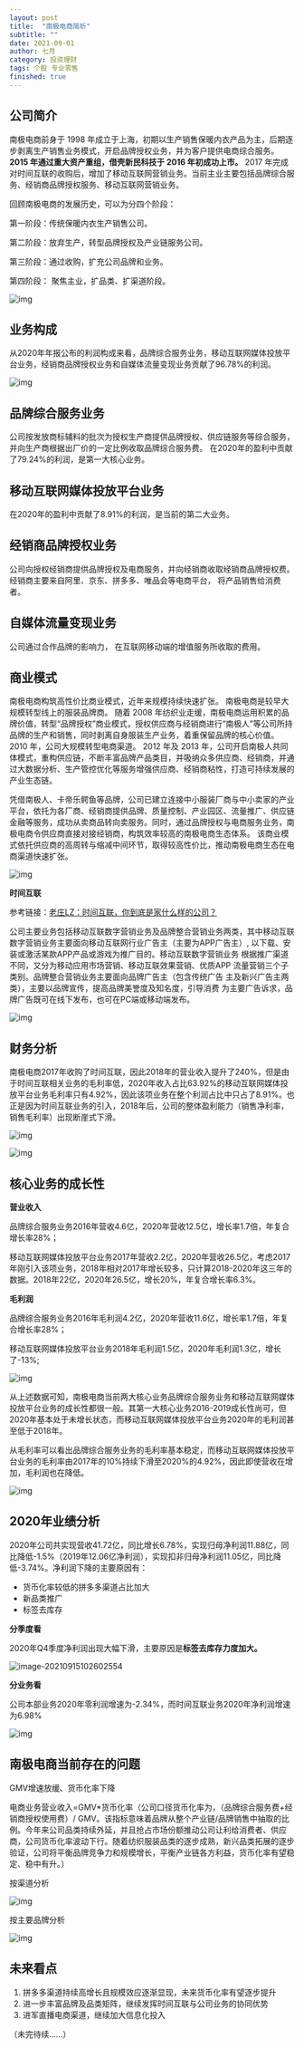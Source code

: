 ```yaml
---
layout: post
title:  "南极电商简析"
subtitle: ""
date: 2021-09-01
author: 七月
category: 投资理财
tags: 个股 专业零售
finished: true
---
```


## 公司简介

南极电商前身于 1998 年成立于上海，初期以生产销售保暖内衣产品为主，后期逐步剥离生产销售业务模式，开启品牌授权业务，并为客户提供电商综合服务。**2015 年通过重大资产重组，借壳新民科技于 2016 年初成功上市。** 2017 年完成对时间互联的收购后，增加了移动互联网营销业务。当前主业主要包括品牌综合服务、经销商品牌授权服务、移动互联网营销业务。

回顾南极电商的发展历史，可以为分四个阶段：

第一阶段：传统保暖内衣生产销售公司。

第二阶段：放弃生产，转型品牌授权及产业链服务公司。

第三阶段：通过收购，扩充公司品牌和业务。

第四阶段： 聚焦主业，扩品类、扩渠道阶段。

![img](/img/v2-e995b6e64497b4c215ba4d1e689ce67f_720w.jpg)

## 业务构成

从2020年年报公布的利润构成来看，品牌综合服务业务，移动互联网媒体投放平台业务，经销商品牌授权业务和自媒体流量变现业务贡献了96.78%的利润。

![img](/img/v2-eb5254d63be75de26e0ab7737c00c88a_720w.jpg)

## 品牌综合服务业务

公司按发放商标辅料的批次为授权生产商提供品牌授权、供应链服务等综合服务，并向生产商根据出厂价的一定比例收取品牌综合服务费。 在2020年的盈利中贡献了79.24%的利润，是第一大核心业务。

## 移动互联网媒体投放平台业务

在2020年的盈利中贡献了8.91%的利润，是当前的第二大业务。

## 经销商品牌授权业务

公司向授权经销商提供品牌授权及电商服务，并向经销商收取经销商品牌授权费。 经销商主要来自阿里、京东、拼多多、唯品会等电商平台， 将产品销售给消费者。

## 自媒体流量变现业务

公司通过合作品牌的影响力， 在互联网移动端的增值服务所收取的费用。

## 商业模式

南极电商构筑高性价比商业模式，近年来规模持续快速扩张。 南极电商是较早大规模转型线上的服装品牌商。 随着 2008 年纺织业走缓，南极电商运用积累的品牌价值，转型“品牌授权”商业模式，授权供应商与经销商进行“南极人”等公司所持品牌的生产和销售，同时剥离自身服装生产业务，着重保留品牌的核心价值。 2010 年，公司大规模转型电商渠道。 2012 年及 2013 年，公司开启南极人共同体模式，重构供应链，不断丰富品牌产品类目，并吸纳众多供应商、经销商，并通过大数据分析、生产管控优化等服务增强供应商、经销商粘性，打造可持续发展的产业生态链。

凭借南极人、卡帝乐鳄鱼等品牌，公司已建立连接中小服装厂商与中小卖家的产业平台，依托为各厂商、经销商提供品牌、质量控制、产业园区、流量推广、供应链金融等服务，成功从卖商品转向卖服务。同时，通过品牌授权与电商服务业务，南极电商令供应商直接对接经销商，构筑效率较高的南极电商生态体系。 该商业模式依托供应商的高周转与缩减中间环节，取得较高性价比，推动南极电商生态在电商渠道快速扩张。

![img](/img/v2-b89c6e890c856aea9baf091d1b976642_720w.jpg)

**时间互联**

参考链接：[老庄LZ：时间互联，你到底是家什么样的公司？](https://zhuanlan.zhihu.com/p/357007678)

公司主要业务包括移动互联数字营销业务及品牌整合营销业务两类，其中移动互联数字营销业务主要面向移动互联网行业广告主（主要为APP广告主）, 以下载、安装或激活某款APP产品或游戏为推广目的。移动互联数字营销业务 根据推广渠道不同，又分为移动应用市场营销、移动互联效果营销、优质APP 流量营销三个子类别。品牌整合营销业务主要面向品牌广告主（包含传统广告 主及新兴广告主两类），主要以品牌宣传，提高品牌美誉度及知名度，引导消费 为主要广告诉求，品牌广告既可在线下发布，也可在PC端或移动端发布。

![img](/img/v2-25df08df5d1b89c6b9e6eb24b82c4c6a_720w.jpg)

## 财务分析

南极电商2017年收购了时间互联，因此2018年的营业收入提升了240%，但是由于时间互联相关业务的毛利率低，2020年收入占比63.92%的移动互联网媒体投放平台业务毛利率只有4.92%，因此该项业务在整个利润占比中只占了8.91%。也正是因为时间互联业务的引入，2018年后，公司的整体盈利能力（销售净利率，销售毛利率）出现断崖式下滑。

![img](/img/v2-aecba728596f9fa578fd6265b2781236_720w.jpg)

![img](/img/v2-026de219afb2817c9e9d894189e8d73b_720w.jpg)

## 核心业务的成长性

**营业收入**

品牌综合服务业务2016年营收4.6亿，2020年营收12.5亿，增长率1.7倍，年复合增长率28%；

移动互联网媒体投放平台业务2017年营收2.2亿，2020年营收26.5亿，考虑2017年刚引入该项业务，2018年相对2017年增长较多，只计算2018-2020年这三年的数据。2018年22亿，2020年26.5亿，增长20%，年复合增长率6.3%。

**毛利润**

品牌综合服务业务2016年毛利润4.2亿，2020年营收11.6亿，增长率1.7倍，年复合增长率28%；

移动互联网媒体投放平台业务2018年毛利润1.5亿，2020年毛利润1.3亿，增长了-13%;

![img](/img/v2-3fde5caee0f11a15778594756af80490_720w.jpg)

从上述数据可知，南极电商当前两大核心业务品牌综合服务业务和移动互联网媒体投放平台业务的成长性都很一般。其第一大核心业务2016-2019成长性尚可，但2020年基本处于未增长状态，而移动互联网媒体投放平台业务2020年的毛利润甚至低于2018年。

从毛利率可以看出品牌综合服务业务的毛利率基本稳定，而移动互联网媒体投放平台业务的毛利率由2017年的10%持续下滑至2020%的4.92%，因此即使营收在增加，毛利润也在降低。

![img](/img/v2-dec76849b7b18d73d3a3334f57a04355_720w.jpg)

## 2020年业绩分析

2020年公司共实现营收41.72亿，同比增长6.78%，实现归母净利润11.88亿，同比降低-1.5%（2019年12.06亿净利润），实现扣非归母净利润11.05亿，同比降低-3.74%。净利润下降的主要原因有：

- 货币化率较低的拼多多渠道占比加大
- 新品类推广
- 标签去库存

**分季度看**

2020年Q4季度净利润出现大幅下滑，主要原因是**标签去库存力度加大。**

![image-20210915102602554](/img/image-20210915102602554.png)

**分业务看**

公司本部业务2020年零利润增速为-2.34%，而时间互联业务2020年净利润增速为6.98%

![img](/img/v2-4a9e963ee0ad5684e22a194105e5aa58_720w.jpg)

## 南极电商当前存在的问题

GMV增速放缓、货币化率下降

电商业务营业收入=GMV*货币化率（公司口径货币化率为，（品牌综合服务费+经销商授权使用费）/ GMV。该指标意味着品牌从整个产业链/品牌销售中抽取的比例。今年来公司品类持续外延，并且抢占市场份额推动公司让利给消费者、供应商，公司货币化率波动下行。随着纺织服装品类的逐步成熟，新兴品类拓展的逐步验证，公司将平衡品牌竞争力和规模增长，平衡产业链各方利益，货币化率有望稳定、稳中有升。）

按渠道分析

![img](/img/v2-77925191cdc62e996af87e8e562f309a_720w.jpg)

按主要品牌分析

![img](/img/v2-758f8d7b95235ea8cbec0dd1dc821c33_720w.jpg)

## 未来看点

1. 拼多多渠道持续高增长且规模效应逐渐显现，未来货币化率有望逐步提升
2. 进一步丰富品牌及品类矩阵，继续发挥时间互联与公司业务的协同优势
3. 进军直播电商渠道，继续加大信息化投入

（未完待续......）